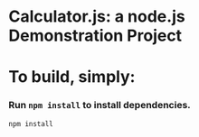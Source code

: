 Calculator.js: a node.js Demonstration Project
==============================================

# To build, simply:

### Run `npm install` to install dependencies.
```bash
npm install 
```
